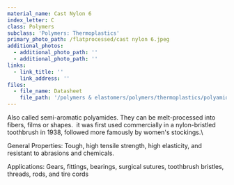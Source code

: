 ```yaml
---
material_name: Cast Nylon 6
index_letter: C
class: Polymers
subclass: 'Polymers: Thermoplastics'
primary_photo_path: /flatprocessed/cast nylon 6.jpeg
additional_photos:
  - additional_photo_path: ''
  - additional_photo_path: ''
links:
  - link_title: ''
    link_address: ''
files:
  - file_name: Datasheet
    file_path: '/polymers & elastomers/polymers/thermoplastics/polyamides (nylons, pa).pdf'
---
```


Also called semi-aromatic polyamides. They can be melt-processed into fibers, films or shapes. &nbsp;it was first used commercially in a nylon-bristled toothbrush in 1938, followed more famously by women's stockings.\

General Properties: Tough, high tensile strength, high elasticity, and resistant to abrasions and chemicals.

Applications: Gears, fittings, bearings, surgical sutures, toothbrush bristles, threads, rods, and tire cords&nbsp;